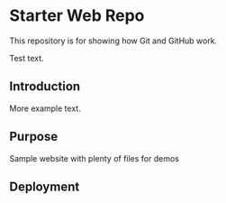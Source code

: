 # Starter Web Repo

This repository is for showing how Git and GitHub work.

Test text.

## Introduction

More example text.

## Purpose

Sample website with plenty of files for demos

## Deployment